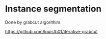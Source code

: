 # Instance segmentation

Done by grabcut algorithim

https://github.com/louisfb01/iterative-grabcut
